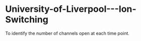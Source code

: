 # University-of-Liverpool---Ion-Switching
To identify the number of channels open at each time point.
